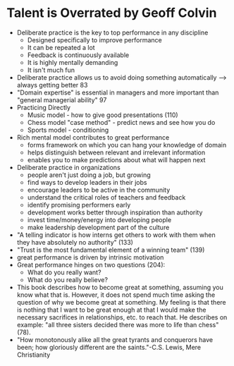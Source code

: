 
# Talent is Overrated by Geoff Colvin

* Deliberate practice is the key to top performance in any discipline
    * Designed specifically to improve performance
    * It can be repeated a lot
    * Feedback is continuously available
    * It is highly mentally demanding
    * It isn't much fun
* Deliberate practice allows us to avoid doing something automatically --> always getting better 83
* "Domain expertise" is essential in managers and more important than "general managerial ability" 97
* Practicing Directly
    * Music model - how to give good presentations (110)
    * Chess model "case method" - predict news and see how you do
    * Sports model - conditioning
* Rich mental model contributes to great performance
    * forms framework on which you can hang your knowledge of domain
    * helps distinguish between relevant and irrelevant information
    * enables you to make predictions about what will happen next
* Deliberate practice in organizations
    * people aren't just doing a job, but growing
    * find ways to develop leaders in their jobs
    * encourage leaders to be active in the community
    * understand the critical roles of teachers and feedback
    * identify promising performers early
    * development works better through inspiration than authority
    * invest time/money/energy into developing people
    * make leadership development part of the culture
* "A telling indicator is how interns get others to work with them when they have absolutely no authority" (133)
* "Trust is the most fundamental element of a winning team" (139)
* great performance is driven by intrinsic motivation
* Great performance hinges on two questions (204):
    * What do you really want?
    * What do you really believe?
* This book describes how to become great at something, assuming you know what that is.  However, it does not spend much time asking the question of why we become great at something.  My feeling is that there is nothing that I want to be great enough at that I would make the necessary sacrifices in relationships, etc. to reach that.  He describes on example: "all three sisters decided there was more to life than chess" (78).  
* "How monotonously alike all the great tyrants and conquerors have been; how gloriously different are the saints."-C.S. Lewis, Mere Christianity

